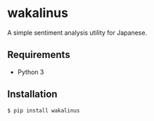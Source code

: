 wakalinus
=========

A simple sentiment analysis utility for Japanese.


## Requirements
* Python 3


## Installation
```sh
$ pip install wakalinus
```

